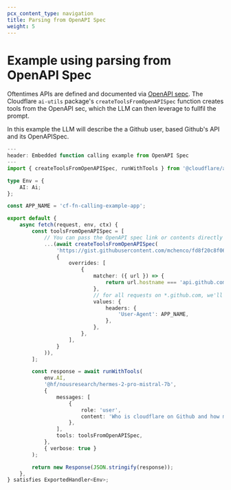```yaml
---
pcx_content_type: navigation
title: Parsing from OpenAPI Spec
weight: 5
---
```


# Example using parsing from OpenAPI Spec

Oftentimes APIs are defined and documented via [OpenAPI sepc](https://swagger.io/specification/). The Cloudflare `ai-utils` package's `createToolsFromOpenAPISpec` function creates tools from the OpenAPI sec, which the LLM can then leverage to fullfil the prompt.

In this example the LLM will describe the a Github user, based Github's API and its OpenAPISpec.

```ts
---
header: Embedded function calling example from OpenAPI Spec
---
import { createToolsFromOpenAPISpec, runWithTools } from '@cloudflare/ai-utils';

type Env = {
	AI: Ai;
};

const APP_NAME = 'cf-fn-calling-example-app';

export default {
	async fetch(request, env, ctx) {
		const toolsFromOpenAPISpec = [
			// You can pass the OpenAPI spec link or contents directly
			...(await createToolsFromOpenAPISpec(
				'https://gist.githubusercontent.com/mchenco/fd8f20c8f06d50af40b94b0671273dc1/raw/f9d4b5cd5944cc32d6b34cad0406d96fd3acaca6/partial_api.github.com.json',
				{
					overrides: [
						{
							matcher: ({ url }) => {
								return url.hostname === 'api.github.com';
							},
							// for all requests on *.github.com, we'll need to add a User-Agent.
							values: {
								headers: {
									'User-Agent': APP_NAME,
								},
							},
						},
					],
				}
			)),
		];

		const response = await runWithTools(
			env.AI,
			'@hf/nousresearch/hermes-2-pro-mistral-7b',
			{
				messages: [
					{
						role: 'user',
						content: 'Who is cloudflare on Github and how many repos does the organization have?',
					},
				],
				tools: toolsFromOpenAPISpec,
			},
			{ verbose: true }
		);

		return new Response(JSON.stringify(response));
	},
} satisfies ExportedHandler<Env>;

```
